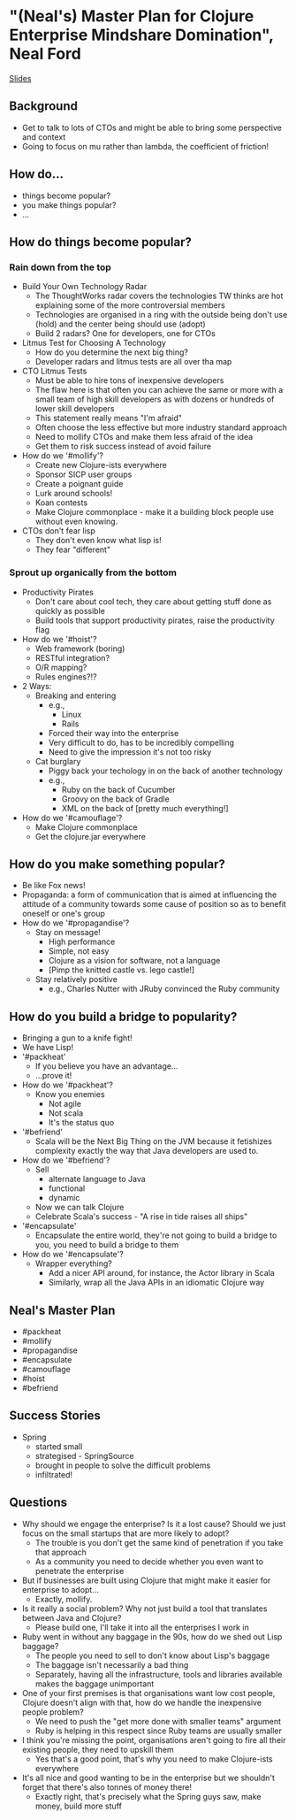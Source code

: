 # "(Neal's) Master Plan for Clojure Enterprise Mindshare Domination", Neal Ford #
[Slides](../slides/neal-ford-clojure-masterplan.pdf)

## Background ##
 * Get to talk to lots of CTOs and might be able to bring some perspective and context
 * Going to focus on mu rather than lambda, the coefficient of friction!

## How do... ##
 * things become popular?
 * you make things popular?
 * ...

## How do things become popular? ##

### Rain down from the top ###
 * Build Your Own Technology Radar
    * The ThoughtWorks radar covers the technologies TW thinks are hot explaining some of the more controversial members
    * Technologies are organised in a ring with the outside being don't use (hold) and the center being should use (adopt)
    * Build 2 radars? One for developers, one for CTOs
 * Litmus Test for Choosing A Technology
    * How do you determine the next big thing?
    * Developer radars and litmus tests are all over tha map
 * CTO Litmus Tests
    * Must be able to hire tons of inexpensive developers
    * The flaw here is that often you can achieve the same or more with a small team of high skill developers as with dozens or hundreds of lower skill developers
    * This statement really means "I'm afraid"
    * Often choose the less effective but more industry standard approach
    * Need to mollify CTOs and make them less afraid of the idea
    * Get them to risk success instead of avoid failure
 * How do we '#mollify'?
    * Create new Clojure-ists everywhere
    * Sponsor SICP user groups
    * Create a poignant guide
    * Lurk around schools!
    * Koan contests
    * Make Clojure commonplace - make it a building block people use without even knowing.
 * CTOs don't fear lisp
    * They don't even know what lisp is!
    * They fear "different"

### Sprout up organically from the bottom ###
 * Productivity Pirates
    * Don't care about cool tech, they care about getting stuff done as quickly as possible
    * Build tools that support productivity pirates, raise the productivity flag
 * How do we '#hoist'?
    * Web framework (boring)
    * RESTful integration?
    * O/R mapping?
    * Rules engines?!?
 * 2 Ways:
    * Breaking and entering
       * e.g.,
          * Linux
          * Rails
       * Forced their way into the enterprise
       * Very difficult to do, has to be incredibly compelling
       * Need to give the impression it's not too risky
    * Cat burglary
       * Piggy back your techology in on the back of another technology
       * e.g.,
          * Ruby on the back of Cucumber
          * Groovy on the back of Gradle
          * XML on the back of [pretty much everything!]
 * How do we '#camouflage'?
    * Make Clojure commonplace
    * Get the clojure.jar everywhere

## How do you make something popular? ##
 * Be like Fox news! 
 * Propaganda: a form of communication that is aimed at influencing the attitude of a community towards some cause of position so as to benefit oneself or one's group
 * How do we '#propagandise'?
    * Stay on message!
       * High performance
       * Simple, not easy
       * Clojure as a vision for software, not a language
       * [Pimp the knitted castle vs. lego castle!]
    * Stay relatively positive
       * e.g., Charles Nutter with JRuby convinced the Ruby community

## How do you build a bridge to popularity? ##
 * Bringing a gun to a knife fight!
 * We have Lisp!
 * '#packheat'
    * If you believe you have an advantage...
    * ...prove it!
 * How do we '#packheat'?
    * Know you enemies
       * Not agile
       * Not scala
       * It's the status quo
 * '#befriend'
    * Scala will be the Next Big Thing on the JVM because it fetishizes complexity exactly the way that Java developers are used to.
 * How do we '#befriend'?
    * Sell
       * alternate language to Java
       * functional
       * dynamic
    * Now we can talk Clojure
    * Celebrate Scala's success - "A rise in tide raises all ships"
 * '#encapsulate'
    * Encapsulate the entire world, they're not going to build a bridge to you, you need to build a bridge to them
 * How do we '#encapsulate'?
    * Wrapper everything?
       * Add a nicer API around, for instance, the Actor library in Scala
       * Similarly, wrap all the Java APIs in an idiomatic Clojure way

## Neal's Master Plan ##
 * #packheat
 * #mollify
 * #propagandise
 * #encapsulate
 * #camouflage
 * #hoist
 * #befriend

## Success Stories ##
 * Spring
    * started small
    * strategised - SpringSource
    * brought in people to solve the difficult problems
    * infiltrated!

## Questions ##
 * Why should we engage the enterprise? Is it a lost cause? Should we just focus on the small startups that are more likely to adopt?
    * The trouble is you don't get the same kind of penetration if you take that approach
    * As a community you need to decide whether you even want to penetrate the enterprise
 * But if businesses are built using Clojure that might make it easier for enterprise to adopt...
    * Exactly, mollify.
 * Is it really a social problem? Why not just build a tool that translates between Java and Clojure?
    * Please build one, I'll take it into all the enterprises I work in
 * Ruby went in without any baggage in the 90s, how do we shed out Lisp baggage?
    * The people you need to sell to don't know about Lisp's baggage
    * The baggage isn't necessarily a bad thing
    * Separately, having all the infrastructure, tools and libraries available makes the baggage unimportant
 * One of your first premises is that organisations want low cost people, Clojure doesn't align with that, how do we handle the inexpensive people problem?
    * We need to push the "get more done with smaller teams" argument
    * Ruby is helping in this respect since Ruby teams are usually smaller
 * I think you're missing the point, organisations aren't going to fire all their existing people, they need to upskill them
    * Yes that's a good point, that's why you need to make Clojure-ists everywhere
 * It's all nice and good wanting to be in the enterprise but we shouldn't forget that there's also tonnes of money there!
    * Exactly right, that's precisely what the Spring guys saw, make money, build more stuff
